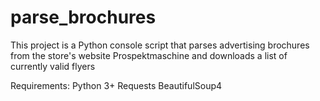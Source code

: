 # parse_brochures
This project is a Python console script that parses advertising brochures from the store's website Prospektmaschine and downloads a list of currently valid flyers

Requirements:
  Python 3+
  Requests
  BeautifulSoup4
